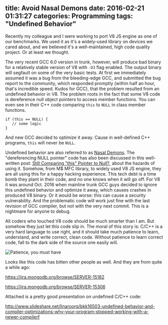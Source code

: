 title: Avoid Nasal Demons
date: 2016-02-21 01:31:27
categories: Programming
tags: "Undefined Behavior"
---

Recently my colleague and I were working to port V8 JS engine as one of our benchmarks. We used it as it's a widely-used library on devices we cared about, and we believed it's a well-maintained, high code quality project. Or at least we thought.

<!-- more -->

The very recent GCC 6.0 version in trunk, however, will produce bad binary for a relatively stable version of V8 with <code>-O3</code> flag enabled. The output binary will segfault on some of the very basic tests. At first we immediately assumed it was a bug from the bleeding-edge GCC, and submitted the bug report to the community, which responded promptly (within half an hour, that's incredible speed. Kudos for GCC), that the problem resulted from an undefined behavior in V8. The problem roots in the fact that some V8 code is dereference null object pointers to access member functions. You can even see in their C++ code comparing <code>this</code> to <code>NULL</code> in class member functions.

    if (this == NULL) {
       // some logic
    }

And new GCC decided to optimize it away. Cause in well-defined C++ programs, <code>this</code> will never be <code>NULL</code>.

Undefined behavior are also referred to as [Nasal Demons](). The "dereferencing NULL pointer" code has also been discussed in this well-written post: [Still Comparing "this" Pointer to Null?](http://www.viva64.com/en/b/0226/), about the hazards of using it. Somehow, from M$ MFC library, to widely used V8 JS engine, they are all using this for a happy hacking experience. This tech debt is a time bomb they plant in their code, and no one knows when it will go off. For V8 it was around Oct. 2016 when mainline trunk GCC guys decided to ignore this undefined behavior and optimize it away, which causes crashes in produced V8 binary. Or it would be worse: this can cause a security vulnerability. And the problematic code will work just fine with the last revision of GCC compiler, but not with the very next commit. This is a nightmare for anyone to debug.

All coders who touched V8 code should be much smarter than I am. But somehow they just let this code slip in. The moral of this story is: C/C++ is a very hard language to use right, and it should take much patience to learn, understand, and write correct, clean code. Without patience to learn correct code, fall to the dark side of the source one easily will.

![Patience, you must have](yoda-patience.jpeg)

Looks like this code has bitten other people as well. And they are from quite a while ago:

https://jira.mongodb.org/browse/SERVER-15182

https://jira.mongodb.org/browse/SERVER-15306

Attached is a pretty good presentation on undefined C/C++ code:

http://www.slideshare.net/linaroorg/bkk16503-undefined-behavior-and-compiler-optimizations-why-your-program-stopped-working-with-a-newer-compilerf